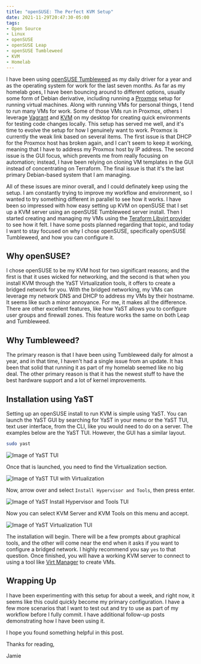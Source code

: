 ```yaml
---
title: "openSUSE: The Perfect KVM Setup"
date: 2021-11-29T20:47:30-05:00
tags:
- Open Source
- Linux
- openSUSE
- openSUSE Leap
- openSUSE Tumbleweed
- KVM
- Homelab
---
```


I have been using [openSUSE Tumbleweed](https://get.opensuse.org/tumbleweed/) as my daily driver for a year and as the operating system for work for the last seven months. As far as my homelab goes, I have been bouncing around to different options, usually some form of Debian derivative, including running a [Proxmox](https://www.proxmox.com/en/proxmox-ve) setup for running virtual machines. Along with running VMs for personal things, I tend to run many VMs for work. Some of those VMs run in Proxmox, others I leverage [Vagrant](https://www.vagrantup.com) and [KVM](https://www.linux-kvm.org) on my desktop for creating quick environments for testing code changes locally. This setup has served me well, and it's time to evolve the setup for how I genuinely want to work. Proxmox is currently the weak link based on several items. The first issue is that DHCP for the Proxmox host has broken again, and I can't seem to keep it working, meaning that I have to address my Proxmox host by IP address. The second issue is the GUI focus, which prevents me from really focusing on automation; instead, I have been relying on cloning VM templates in the GUI instead of concentrating on Terraform. The final issue is that it's the last primary Debian-based system that I am managing. 

All of these issues are minor overall, and I could definately keep using the setup. I am constantly trying to improve my workflow and environment, so I wanted to try something different in parallel to see how it works. I have been so impressed with how easy setting up KVM on openSUSE that I set up a KVM server using an openSUSE Tumbleweed server install. Then I started creating and managing my VMs using the [Teraform Libvirt provider](https://github.com/dmacvicar/terraform-provider-libvirt) to see how it felt. I have some posts planned regarding that topic, and today I want to stay focused on why I chose openSUSE, specifically openSUSE Tumbleweed, and how you can configure it.

## Why openSUSE?

I chose openSUSE to be my KVM host for two significant reasons; and the first is that it uses wicked for networking, and the second is that when you install KVM through the YaST Virtualization tools, it offers to create a bridged network for you. With the bridged networking, my VMs can leverage my network DNS and DHCP to address my VMs by their hostname. It seems like such a minor annoyance. For me, it makes all the difference. There are other excellent features, like how YaST allows you to configure user groups and firewall zones. This feature works the same on both Leap and Tumbleweed.

## Why Tumbleweed?

The primary reason is that I have been using Tumbleweed daily for almost a year, and in that time, I haven't had a single issue from an update. It has been that solid that running it as part of my homelab seemed like no big deal. The other primary reason is that it has the newest stuff to have the best hardware support and a lot of kernel improvements. 

## Installation using YaST

Setting up an openSUSE install to run KVM is simple using YaST. You can launch the YaST GUI by searching for YaST in your menu or the YaST TUI, text user interface, from the CLI, like you would need to do on a server. The examples below are the YaST TUI. However, the GUI has a similar layout. 

```Bash
sudo yast
```

![Image of YaST TUI](/images/opensuse-kvm/yast-main-menu.png)

Once that is launched, you need to find the Virtualization section.

![Image of YaST TUI with Virtualization](/images/opensuse-kvm/yast-virtualization.png)

Now, arrow over and select `Install Hypervisor and Tools`, then press enter.

![Image of YaST Install Hypervisor and Tools TUI](/images/opensuse-kvm/hypervisor-and-tools.png)

Now you can select KVM Server and KVM Tools on this menu and accept. 

![Image of YaST Virtualization TUI](/images/opensuse-kvm/virtualization-tools-selection.png)

The installation will begin. There will be a few prompts about graphical tools, and the other will come near the end when it asks if you want to configure a bridged network. I highly recommend you say `yes` to that question. Once finished, you will have a working KVM server to connect to using a tool like [Virt Manager](https://virt-manager.org) to create VMs.

## Wrapping Up

I have been experimenting with this setup for about a week, and right now, it seems like this could quickly become my primary configuration. I have a few more scenarios that I want to test out and try to use as part of my workflow before I fully commit. I have additional follow-up posts demonstrating how I have been using it. 

I hope you found something helpful in this post.

Thanks for reading,

Jamie 

